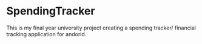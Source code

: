 # SpendingTracker
This is my final year university project creating a spending tracker/ financial tracking application for andorid.
